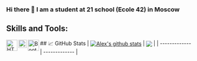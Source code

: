### Hi there 👋 I am a student at 21 school (Ecole 42) in Moscow

<!--
**aposipov/aposipov** is a ✨ _special_ ✨ repository because its `README.md` (this file) appears on your GitHub profile.

Here are some ideas to get you started:

- 🔭 I’m currently working on ...
- 🌱 I’m currently learning ...
- 👯 I’m looking to collaborate on ...
- 🤔 I’m looking for help with ...
- 💬 Ask me about ...
- 📫 How to reach me: ...
- 😄 Pronouns: ...
- ⚡ Fun fact: ...
-->
## Skills and Tools:  
<img align="left" alt="HTML5" width="30px" src="https://smile-emoji.ru/wp-content/uploads/site-images/discord/3f08359004f21963e7fc5f7c51139433.png" />
<img align="left" alt="CSS" width="22px" src="https://caglarbostanci.com.tr/wp-content/uploads/2017/04/CSS-caglarbostanci-com-tr.png" />
<img align="left" alt="Bootstrap" width="30px" src="https://s3-us-west-1.amazonaws.com/daviduli-main/assets/logos/development/Bootstrap+Badge.png" />  
## &#x1f4c8; GitHub Stats  
| <a href="https://github-readme-stats.vercel.app/api?username=aposipov"><img align="center" src="https://github-readme-stats.vercel.app/api?username=aposipov&show_icons=true&include_all_commits=true&theme=buefy&hide_border=true" alt="Alex's github stats" /></a> | <a href="https://github.com/anuraghazra/github-readme-stats"><img align="center" src="https://github-readme-stats.vercel.app/api/top-langs/?username=aposipov&layout=compact&theme=buefy&hide_border=true" /></a> |
| ------------- | ------------- |
